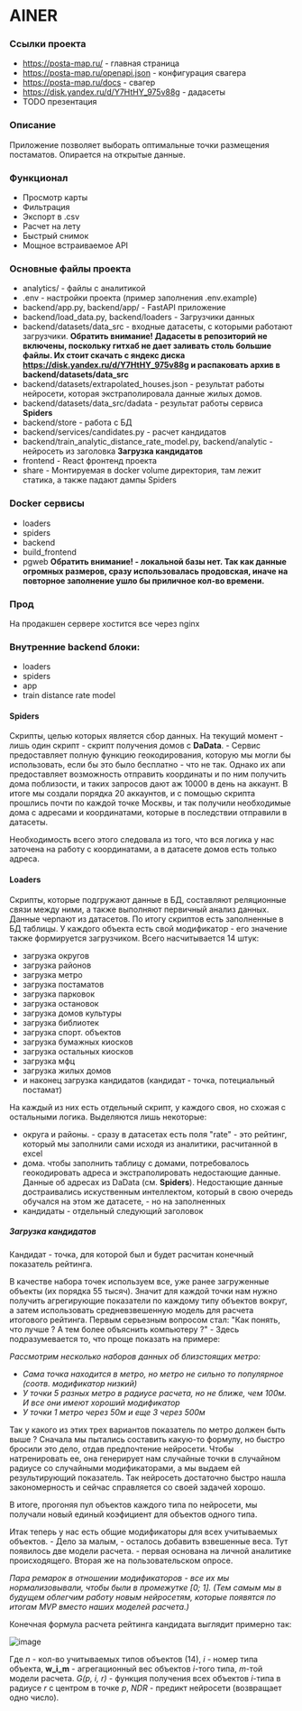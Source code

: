 # AINER
### Ссылки проекта
- https://posta-map.ru/ - главная страница
- https://posta-map.ru/openapi.json - конфигурация свагера
- https://posta-map.ru/docs - свагер
- https://disk.yandex.ru/d/Y7HtHY_975v88g - дадасеты
- TODO презентация

### Описание
Приложение позволяет выборать оптимальные точки размещения постаматов.
Опирается на открытые данные.
### Функционал
- Просмотр карты
- Фильтрация
- Экспорт в .csv
- Расчет на лету
- Быстрый снимок
- Мощное встраиваемое API 
### Основные файлы проекта
- analytics/ - файлы с аналитикой
- .env - настройки проекта (пример заполнения .env.example)
- backend/app.py, backend/app/ - FastAPI приложение
- backend/load_data.py, backend/loaders - Загрузчики данных
- backend/datasets/data_src - входные датасеты, с которыми работают загрузчики. 
**Обратить внимание! Дадасеты в репозиторий не включены, 
поскольку гитхаб не дает заливать столь большие файлы.
Их стоит скачать с яндекс диска https://disk.yandex.ru/d/Y7HtHY_975v88g и распаковать архив в backend/datasets/data_src**
- backend/datasets/extrapolated_houses.json - результат работы нейросети, которая экстраполировала данные жилых домов.
- backend/datasets/data_src/dadata - результат работы сервиса **Spiders**
- backend/store - работа с БД
- backend/services/candidates.py - расчет кандидатов
- backend/train_analytic_distance_rate_model.py, backend/analytic - нейросеть из заголовка **Загрузка кандидатов**
- frontend - React фронтенд проекта
- share - Монтируемая в docker volume директория, там лежит статика, а также падают дампы Spiders

### Docker сервисы
- loaders 
- spiders
- backend
- build_frontend
- pgweb
**Обратить внимание! - локальной базы нет. Так как данные огромных размеров, 
сразу использовалась продовская, иначе на повторное заполнение ушло бы приличное кол-во времени.**


### Прод
На продакшен сервере хостится все через nginx



### Внутренние backend блоки:
- loaders
- spiders
- app
- train distance rate model
#### Spiders
Скрипты, целью которых является сбор данных. На текущий момент - лишь один скрипт - скрипт получения домов с **DaData**. - Сервис предоставляет полную функцию геокодирования, которую мы могли бы использовать, если бы это было бесплатно - что не так. Однако их апи предоставляет возможность отправить координаты и по ним получить дома поблизости, и таких запросов дают аж 10000 в день на аккаунт. В итоге мы создали порядка 20 аккаунтов, и с помощью скрипта  прошлись почти по каждой точке Москвы, и так получили необходимые дома с адресами и координатами, которые в последствии отправили в датасеты.

Необходимость всего этого следовала из того, что вся логика у нас заточена на работу с координатами, а в датасете домов есть только адреса.

#### Loaders
Скрипты, которые подгружают данные в БД, составляют реляционные связи между ними, а также выполняют первичный анализ данных. Данные черпают из датасетов.
По итогу скриптов есть заполненные в БД таблицы. У каждого объекта есть свой модификатор - его значение также формируется загрузчиком.
Всего насчитывается 14 штук:
- загрузка округов
- загрузка районов
- загрузка метро
- загрузка постаматов
- загрузка парковок
- загрузка остановок
- загрузка домов культуры
- загрузка библиотек
- загрузка спорт. объектов
- загрузка бумажных киосков
- загрузка остальных киосков
- загрузка мфц
- загрузка жилых домов
- и наконец загрузка кандидатов (кандидат - точка, потециальный постамат)

На каждый из них есть отдельный скрипт, у каждого своя, но схожая с остальными логика. Выделяются лишь некоторые:
- округа и районы. - сразу в датасетах есть поля "rate" - это рейтинг, который мы заполнили сами исходя из аналитики, расчитанной в excel
- дома. чтобы заполнить таблицу с домами, потребовалось геокодировать адреса и экстраполировать недостающие данные. Данные об адресах из DaData (см. **Spiders**). Недостающие данные достраивались искуственным интеллектом, который в свою очередь обучался на этом же датасете, - но на заполненных
- кандидаты - отдельный следующий заголовок
##### Загрузка кандидатов
Кандидат - точка, для которой был и будет расчитан конечный показатель рейтинга.

В качестве набора точек используем все, уже ранее загруженные объекты (их порядка 55 тысяч).
Значит для каждой точки нам нужно получить агрегирующие показатели по каждому типу объектов вокруг, а затем использовать средневзвешенную модель для расчета итогового рейтинга. 
Первым серьезным вопросом стал: "Как понять, что лучше ? А тем более объяснить компьютеру ?" - Здесь подразумевается то, что проще показать на примере:

*Рассмотрим несколько наборов данных об близстоящих метро:*
- *Сама точка находится в метро, но метро не сильно то популярное (соотв. модификатор низкий)*
- *У точки 5 разных метро в радиусе расчета, но не ближе, чем 100м. И все они имеют хороший модификатор*
- *У точки 1 метро через 50м и еще 3 через 500м*

Так у какого из этих трех вариантов показатель по метро должен быть выше ? 
Сначала мы пытались составить какую-то формулу, но быстро бросили это дело, отдав предпочтение нейросети.
Чтобы натренировать ее, она генерирует нам случайные точки в случайном радиусе со случайными модификаторами, а мы выдаем
ей результирующий показатель.
Так нейросеть достаточно быстро нашла закономерность и сейчас справляется со своей задачей хорошо.

В итоге, прогоняя пул объектов каждого типа по нейросети, мы получали новый единый коэфициент для объектов одного типа.

Итак теперь у нас есть общие модификаторы для всех учитываемых объектов. - Дело за малым, - осталось добавить взвешенные веса.
Тут появилось две модели расчета. - первая основана на личной аналитике происходящего. Вторая же на пользовательском опросе.

*Пара ремарок в отношении модификаторов - все их мы нормализовывали, чтобы были в промежутке [0; 1]. 
(Тем самым мы в будущем облегчим работу новым нейросетям, 
которые появятся по итогам MVP вместо наших моделей расчета.)*

Конечная формула расчета рейтинга кандидата выглядит примерно так:

![image](https://user-images.githubusercontent.com/43259853/200184797-00cb02a4-cc0d-4c6b-b375-3b3d3758b872.png)

Где *n* - кол-во учитываемых типов объектов (14), *i* - номер типа объекта, 
**w_i_m** - агрегационный вес объектов *i*-того типа, *m*-той модели расчета. *G(p, i, r)* - функция получения всех объектов *i*-типа 
в радиусе *r* с центром в точке *p*, *NDR* - предикт нейросети (возвращает одно число).



